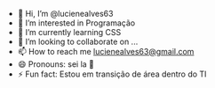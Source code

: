 - 👋 Hi, I’m @lucienealves63
- 👀 I’m interested in Programação 
- 🌱 I’m currently learning CSS
- 💞️ I’m looking to collaborate on ...
- 📫 How to reach me lucienealves63@gmail.com
- 😄 Pronouns: sei la 🤭
- ⚡ Fun fact: Estou em transição de área dentro do TI

<!---
lucienealves63/lucienealves63 is a ✨ special ✨ repository because its `README.md` (this file) appears on your GitHub profile.
You can click the Preview link to take a look at your changes.
--->

